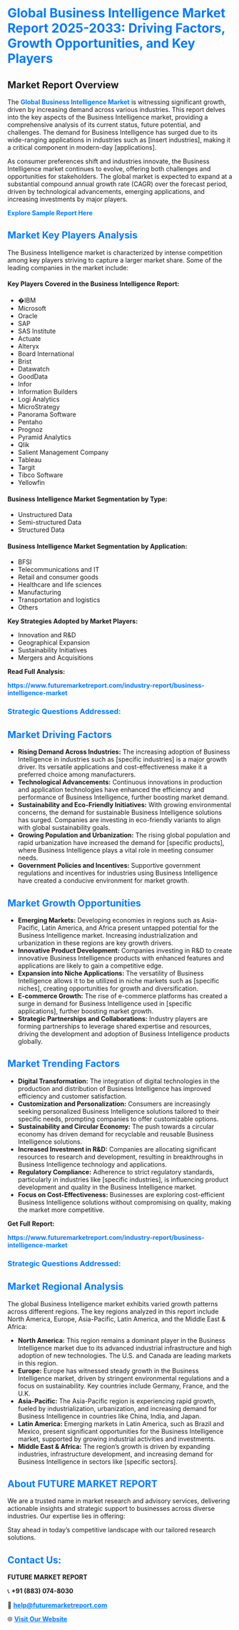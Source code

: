 <h1 style="color: #007BFF;">Global Business Intelligence Market Report 2025-2033: Driving Factors, Growth Opportunities, and Key Players</h1>

<section id="overview">
<h2>Market Report Overview</h2>
<p>The <a href="https://www.futuremarketreport.com/industry-report/business-intelligence-market" style="color: #007BFF; text-decoration: none;"><strong>Global Business Intelligence Market</strong></a> is witnessing significant growth, driven by increasing demand across various industries. This report delves into the key aspects of the Business Intelligence market, providing a comprehensive analysis of its current status, future potential, and challenges. The demand for Business Intelligence has surged due to its wide-ranging applications in industries such as [insert industries], making it a critical component in modern-day [applications].</p>
<p>As consumer preferences shift and industries innovate, the Business Intelligence market continues to evolve, offering both challenges and opportunities for stakeholders. The global market is expected to expand at a substantial compound annual growth rate (CAGR) over the forecast period, driven by technological advancements, emerging applications, and increasing investments by major players.</p>
</section>

<section id="overview">
<p><a href="https://www.futuremarketreport.com/request-sample/reportId=103550" style="color: #007BFF; text-decoration: none;"><strong>Explore Sample Report Here</strong></a></p>
</section>

<section id="key-players">
<h2 style="color: #007BFF;">Market Key Players Analysis</h2>
<p>The Business Intelligence market is characterized by intense competition among key players striving to capture a larger market share. Some of the leading companies in the market include:</p>
<h4>Key Players Covered in the Business Intelligence Report:</h4>
<ul><li>�IBM</li><li>Microsoft</li><li>Oracle</li><li>SAP</li><li>SAS Institute</li><li>Actuate</li><li>Alteryx</li><li>Board International</li><li>Brist</li><li>Datawatch</li><li>GoodData</li><li>Infor</li><li>Information Builders</li><li>Logi Analytics</li><li>MicroStrategy</li><li>Panorama Software</li><li>Pentaho</li><li>Prognoz</li><li>Pyramid Analytics</li><li>Qlik</li><li>Salient Management Company</li><li>Tableau</li><li>Targit</li><li>Tibco Software</li><li>Yellowfin</li></ul>
<h4>Business Intelligence Market Segmentation by Type:</h4>
<ul><li>Unstructured Data</li><li>Semi-structured Data</li><li>Structured Data</li></ul>

<h4>Business Intelligence Market Segmentation by Application:</h4>
<ul><li>BFSI</li><li>Telecommunications and IT</li><li>Retail and consumer goods</li><li>Healthcare and life sciences</li><li>Manufacturing</li><li>Transportation and logistics</li><li>Others</li></ul>
<p><strong>Key Strategies Adopted by Market Players:</strong></p>
<ul>
<li>Innovation and R&D</li>
<li>Geographical Expansion</li>
<li>Sustainability Initiatives</li>
<li>Mergers and Acquisitions</li>
</ul>
</section>

<section>
<p><strong>Read Full Analysis: </strong></p><a href="https://www.futuremarketreport.com/industry-report/business-intelligence-market" style="color: #007BFF; text-decoration: none;"><strong>https://www.futuremarketreport.com/industry-report/business-intelligence-market</strong></a>
<h3 style="color: #007BFF;">Strategic Questions Addressed:</h3>
</section>

<section id="driving-factors">
<h2 style="color: #007BFF;">Market Driving Factors</h2>
<ul>
<li><strong>Rising Demand Across Industries:</strong> The increasing adoption of Business Intelligence in industries such as [specific industries] is a major growth driver. Its versatile applications and cost-effectiveness make it a preferred choice among manufacturers.</li>
<li><strong>Technological Advancements:</strong> Continuous innovations in production and application technologies have enhanced the efficiency and performance of Business Intelligence, further boosting market demand.</li>
<li><strong>Sustainability and Eco-Friendly Initiatives:</strong> With growing environmental concerns, the demand for sustainable Business Intelligence solutions has surged. Companies are investing in eco-friendly variants to align with global sustainability goals.</li>
<li><strong>Growing Population and Urbanization:</strong> The rising global population and rapid urbanization have increased the demand for [specific products], where Business Intelligence plays a vital role in meeting consumer needs.</li>
<li><strong>Government Policies and Incentives:</strong> Supportive government regulations and incentives for industries using Business Intelligence have created a conducive environment for market growth.</li>
</ul>
</section>

<section id="growth-opportunities">
<h2 style="color: #007BFF;">Market Growth Opportunities</h2>
<ul>
<li><strong>Emerging Markets:</strong> Developing economies in regions such as Asia-Pacific, Latin America, and Africa present untapped potential for the Business Intelligence market. Increasing industrialization and urbanization in these regions are key growth drivers.</li>
<li><strong>Innovative Product Development:</strong> Companies investing in R&D to create innovative Business Intelligence products with enhanced features and applications are likely to gain a competitive edge.</li>
<li><strong>Expansion into Niche Applications:</strong> The versatility of Business Intelligence allows it to be utilized in niche markets such as [specific niches], creating opportunities for growth and diversification.</li>
<li><strong>E-commerce Growth:</strong> The rise of e-commerce platforms has created a surge in demand for Business Intelligence used in [specific applications], further boosting market growth.</li>
<li><strong>Strategic Partnerships and Collaborations:</strong> Industry players are forming partnerships to leverage shared expertise and resources, driving the development and adoption of Business Intelligence products globally.</li>
</ul>
</section>

<section id="trending-factors">
<h2 style="color: #007BFF;">Market Trending Factors</h2>
<ul>
<li><strong>Digital Transformation:</strong> The integration of digital technologies in the production and distribution of Business Intelligence has improved efficiency and customer satisfaction.</li>
<li><strong>Customization and Personalization:</strong> Consumers are increasingly seeking personalized Business Intelligence solutions tailored to their specific needs, prompting companies to offer customizable options.</li>
<li><strong>Sustainability and Circular Economy:</strong> The push towards a circular economy has driven demand for recyclable and reusable Business Intelligence solutions.</li>
<li><strong>Increased Investment in R&D:</strong> Companies are allocating significant resources to research and development, resulting in breakthroughs in Business Intelligence technology and applications.</li>
<li><strong>Regulatory Compliance:</strong> Adherence to strict regulatory standards, particularly in industries like [specific industries], is influencing product development and quality in the Business Intelligence market.</li>
<li><strong>Focus on Cost-Effectiveness:</strong> Businesses are exploring cost-efficient Business Intelligence solutions without compromising on quality, making the market more competitive.</li>
</ul>
</section>

<section>
<p><strong>Get Full Report: </strong></p><a href="https://www.futuremarketreport.com/industry-report/business-intelligence-market" style="color: #007BFF; text-decoration: none;"><strong>https://www.futuremarketreport.com/industry-report/business-intelligence-market</strong></a>
<h3 style="color: #007BFF;">Strategic Questions Addressed:</h3>
</section>


<section id="regional-analysis">
<h2 style="color: #007BFF;">Market Regional Analysis</h2>
<p>The global Business Intelligence market exhibits varied growth patterns across different regions. The key regions analyzed in this report include North America, Europe, Asia-Pacific, Latin America, and the Middle East & Africa:</p>
<ul>
<li><strong>North America:</strong> This region remains a dominant player in the Business Intelligence market due to its advanced industrial infrastructure and high adoption of new technologies. The U.S. and Canada are leading markets in this region.</li>
<li><strong>Europe:</strong> Europe has witnessed steady growth in the Business Intelligence market, driven by stringent environmental regulations and a focus on sustainability. Key countries include Germany, France, and the U.K.</li>
<li><strong>Asia-Pacific:</strong> The Asia-Pacific region is experiencing rapid growth, fueled by industrialization, urbanization, and increasing demand for Business Intelligence in countries like China, India, and Japan.</li>
<li><strong>Latin America:</strong> Emerging markets in Latin America, such as Brazil and Mexico, present significant opportunities for the Business Intelligence market, supported by growing industrial activities and investments.</li>
<li><strong>Middle East & Africa:</strong> The region’s growth is driven by expanding industries, infrastructure development, and increasing demand for Business Intelligence in sectors like [specific sectors].</li>
</ul>
</section>

<footer>
<h2 style="color: #007BFF;">About FUTURE MARKET REPORT</h2>
<p>We are a trusted name in market research and advisory services, delivering actionable insights and strategic support to businesses across diverse industries. Our expertise lies in offering:</p>

<p>Stay ahead in today’s competitive landscape with our tailored research solutions.</p>

<h2 style="color: #007BFF;">Contact Us:</h2>
<p><strong>FUTURE MARKET REPORT</strong></p>
<p>📞 <strong>+91 (883) 074-8030</strong></p>
<p>📧 <strong><a href="mailto:help@futuremarketreport.com" style="color: #007BFF;">help@futuremarketreport.com</a></strong></p>
<p>🌐 <strong><a href="https://www.futuremarketreport.com/" style="color: #007BFF;">Visit Our Website</a></strong></p>
</footer>